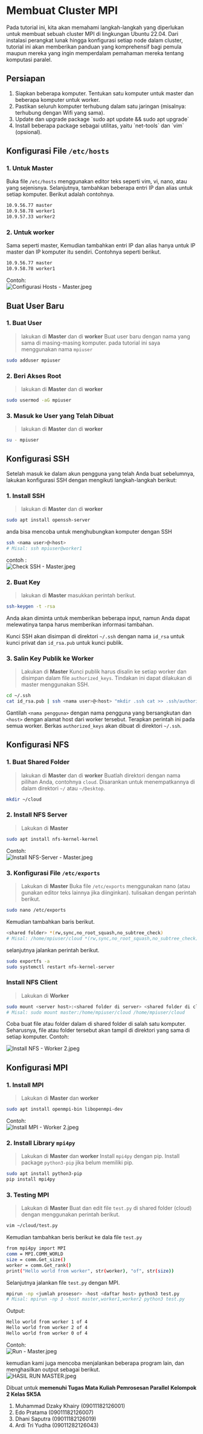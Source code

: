 # Membuat Cluster MPI

Pada tutorial ini, kita akan memahami langkah-langkah yang diperlukan untuk membuat sebuah cluster MPI di lingkungan Ubuntu 22.04. Dari instalasi perangkat lunak hingga konfigurasi setiap node dalam cluster, tutorial ini akan memberikan panduan yang komprehensif bagi pemula maupun mereka yang ingin memperdalam pemahaman mereka tentang komputasi paralel.

## Persiapan
<ol>
  <li> Siapkan beberapa komputer. Tentukan satu komputer untuk master dan beberapa komputer untuk worker. </li>
  <li> Pastikan seluruh komputer terhubung dalam satu jaringan (misalnya: terhubung dengan Wifi yang sama). </li>
  <li> Update dan upgrade package `sudo apt update && sudo apt upgrade` </li>
  <li> Install beberapa package sebagai utilitas, yaitu `net-tools` dan `vim` (opsional). </li>
</ol>

## Konfigurasi File `/etc/hosts`
### 1. Untuk Master
Buka file `/etc/hosts` menggunakan editor teks seperti vim, vi, nano, atau yang sejenisnya. Selanjutnya, tambahkan beberapa entri IP dan alias untuk setiap komputer. Berikut adalah contohnya.
```bash
10.9.56.77 master
10.9.58.78 worker1
10.9.57.33 worker2
```
### 2. Untuk worker
Sama seperti master, Kemudian tambahkan entri IP dan alias hanya untuk IP master dan IP komputer itu sendiri. Contohnya seperti berikut.
```bash
10.9.56.77 master
10.9.58.78 worker1
```
Contoh:
</br>
![Configurasi Hosts - Master.jpeg](https://github.com/Arditriyudha/Open-MPI/blob/main/Configurasi%20Hosts%20-%20Master.jpeg)
## Buat User Baru
### 1. Buat User
> lakukan di **Master** dan di **worker**
Buat user baru dengan nama yang sama di masing-masing komputer. pada tutorial ini saya menggunakan nama `mpiuser`
```bash
sudo adduser mpiuser
```
### 2. Beri Akses Root
> lakukan di **Master** dan di **worker**
```bash
sudo usermod -aG mpiuser
```
### 3. Masuk ke User yang Telah Dibuat
> lakukan di **Master** dan di **worker**
```bash
su - mpiuser
```
## Konfigurasi SSH
Setelah masuk ke dalam akun pengguna yang telah Anda buat sebelumnya, lakukan konfigurasi SSH dengan mengikuti langkah-langkah berikut:
### 1. Install SSH
> lakukan di **Master** dan di **worker**
```bash
sudo apt install openssh-server
```
anda bisa mencoba untuk menghubungkan komputer dengan SSH
```bash
ssh <nama user>@<host>
# Misal: ssh mpiuser@worker1
```
contoh :
</br>
![Check SSH - Master.jpeg](https://github.com/Arditriyudha/Open-MPI/blob/main/Check%20SSH%20-%20Master.jpeg)

### 2. Buat Key
> lakukan di **Master**
masukkan perintah berikut.
```bash
ssh-keygen -t -rsa
```
Anda akan diminta untuk memberikan beberapa input, namun Anda dapat melewatinya tanpa harus memberikan informasi tambahan.

Kunci SSH akan disimpan di direktori `~/.ssh` dengan nama `id_rsa` untuk kunci privat dan `id_rsa.pub` untuk kunci publik.

### 3. Salin Key Publik ke Worker
> Lakukan di **Master**
Kunci publik harus disalin ke setiap worker dan disimpan dalam file `authorized_keys`. Tindakan ini dapat dilakukan di master menggunakan SSH.
```bash
cd ~/.ssh
cat id_rsa.pub | ssh <nama user>@<host> "mkdir .ssh cat >> .ssh/authorized_keys"
```
Gantilah `<nama pengguna>` dengan nama pengguna yang bersangkutan dan `<host>` dengan alamat host dari worker tersebut. Terapkan perintah ini pada semua worker. Berkas `authorized_keys` akan dibuat di direktori `~/.ssh`.

## Konfigurasi NFS
### 1. Buat Shared Folder
> lakukan di **Master** dan di **worker**
Buatlah direktori dengan nama pilihan Anda, contohnya `cloud`. Disarankan untuk menempatkannya di dalam direktori `~/` atau `~/Desktop`.
```bash
mkdir ~/cloud
```
### 2. Install NFS Server
> Lakukan di **Master**
```bash
sudo apt install nfs-kernel-kernel
```
Contoh:
</br>
![Install NFS-Server - Master.jpeg](https://github.com/Arditriyudha/Open-MPI/blob/main/Install%20NFS-Server%20-%20Master.jpeg)
### 3. Konfigurasi File `/etc/exports`
> Lakukan di **Master**
Buka file `/etc/exports` menggunakan nano (atau gunakan editor teks lainnya jika diinginkan).
tulisakan dengan perintah berikut.
```bash
sudo nano /etc/exports
```
Kemudian tambahkan baris berikut.
```bash
<shared folder> *(rw,sync,no_root_squash,no_subtree_check)
# Misal: /home/mpiuser/cloud *(rw,sync,no_root_squash,no_subtree_check)
```
selanjutnya jalankan perintah berikut.
```bash
sudo exportfs -a
sudo systemctl restart nfs-kernel-server
```
### Install NFS Client
> Lakukan di **Worker**
```bash
sudo mount <server host>:<shared folder di server> <shared folder di client>
# Misal: sudo mount master:/home/mpiuser/cloud /home/mpiuser/cloud
```
Coba buat file atau folder dalam di shared folder di salah satu komputer. Seharusnya, file atau folder tersebut akan tampil di direktori yang sama di setiap komputer.
Contoh:
</br>

![Install NFS - Worker 2.jpeg](https://github.com/Arditriyudha/Open-MPI/blob/main/Install%20NFS%20-%20Worker%202.jpeg)
## Konfigurasi MPI
### 1. Install MPI
> Lakukan di **Master** dan **worker**
```bash
sudo apt install openmpi-bin libopenmpi-dev
```
Contoh:
</br>
![Install MPI - Worker 2.jpeg](https://github.com/Arditriyudha/Open-MPI/blob/main/Install%20MPI%20-%20Worker%202.jpeg)
### 2. Install Library `mpi4py`
> Lakukan di **Master** dan **worker**
Install `mpi4py` dengan pip. Install package `python3-pip` jika belum memiliki pip.
```bash
sudo apt install python3-pip
pip install mpi4py
```
### 3. Testing MPI
> Lakukan di **Master**
Buat dan edit file `test.py` di shared folder (cloud) dengan menggunakan perintah berikut.
```bash
vim ~/cloud/test.py
```
Kemudian tambahkan beris berikut ke dala file `test.py`
```bash
from mpi4py import MPI
comm = MPI.COMM_WORLD
size = comm.Get_size()
worker = comm.Get_rank()
print("Hello world from worker", str(worker), "of", str(size))
```
Selanjutnya jalankan file `test.py` dengan MPI.
```bash
mpirun -np <jumlah prosesor> -host <daftar host> python3 test.py
# Misal: mpirun -np 3 -host master,worker1,worker2 python3 test.py
```
Output:
```bash
Hello world from worker 1 of 4
Hello world from worker 2 of 4
Hello world from worker 0 of 4
```
Contoh:
</br>
![Run - Master.jpeg](https://github.com/Arditriyudha/Open-MPI/blob/main/Run%20-%20Master.jpeg)

kemudian kami juga mencoba menjalankan beberapa program lain, dan menghasilkan output sebagai berikut.
</br>
![HASIL RUN MASTER.jpeg](https://github.com/Arditriyudha/Open-MPI/blob/main/HASIL%20RUN%20MASTER.jpeg)

Dibuat untuk **memenuhi Tugas Mata Kuliah Pemrosesan Parallel**
**Kelompok 2 Kelas SK5A**
<ol>
  <li> Muhammad Dzaky Khairy (09011182126001)</li>
  <li> Edo Pratama (09011182126007) </li>
  <li> Dhani Saputra (09011182126019)</li>
  <li> Ardi Tri Yudha (09011282126043) </li>
</ol>
